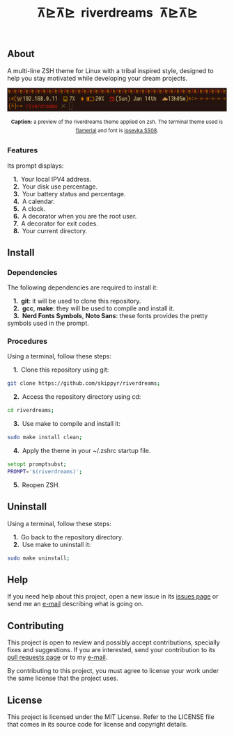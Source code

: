 <h1 align="center">⊼⊵⊼⊵&ensp;riverdreams&ensp;⊼⊵⊼⊵</h1>
<p align="center">
  <img src="https://img.shields.io/github/license/skippyr/riverdreams" alt="" />
  <img src="https://img.shields.io/github/v/tag/skippyr/riverdreams" alt="" />
  <img src="https://img.shields.io/github/commit-activity/t/skippyr/riverdreams" alt="" />
  <img src="https://img.shields.io/github/stars/skippyr/riverdreams" alt="" />
</p>

## About

A multi-line ZSH theme for Linux with a tribal inspired style, designed to help you stay motivated while developing your dream projects.

<p align="center"><img src="preview.png" alt="" /></p>
<p align="center"><sup><strong>Caption:</strong> a preview of the riverdreams theme applied on zsh. The terminal theme used is <a href="https://github.com/skippyr/flamerial">flamerial</a> and font is <a href="https://github.com/be5invis/Iosevka">iosevka SS08</a>.</sup></p>


### Features

Its prompt displays:

&emsp;**1.**&ensp;Your local IPV4 address.\
&emsp;**2.**&ensp;Your disk use percentage.\
&emsp;**3.**&ensp;Your battery status and percentage.\
&emsp;**4.**&ensp;A calendar.\
&emsp;**5.**&ensp;A clock.\
&emsp;**6.**&ensp;A decorator when you are the root user.\
&emsp;**7.**&ensp;A decorator for exit codes.\
&emsp;**8.**&ensp;Your current directory.

## Install

### Dependencies

The following dependencies are required to install it:

&emsp;**1.**&ensp;**git**: it will be used to clone this repository.\
&emsp;**2.**&ensp;**gcc**, **make**: they will be used to compile and install it.\
&emsp;**3.**&ensp;**Nerd Fonts Symbols**, **Noto Sans**: these fonts provides the pretty symbols used in the prompt.

### Procedures

Using a terminal, follow these steps:

&emsp;**1.**&ensp;Clone this repository using git:

```sh
git clone https://github.com/skippyr/riverdreams;
```

&emsp;**2.**&ensp;Access the repository directory using cd:

```sh
cd riverdreams;
```

&emsp;**3.**&ensp;Use make to compile and install it:

```sh
sudo make install clean;
```

&emsp;**4.**&ensp;Apply the theme in your ~/.zshrc startup file.

```zsh
setopt promptsubst;
PROMPT='$(riverdreams)';
```

&emsp;**5.**&ensp;Reopen ZSH.

## Uninstall

Using a terminal, follow these steps:

&emsp;**1.**&ensp;Go back to the repository directory.\
&emsp;**2.**&ensp;Use make to uninstall it:

```sh
sudo make uninstall;
```

## Help

If you need help about this project, open a new issue in its [issues page](https://github.com/skippyr/riverdreams/issues) or send me an [e-mail](mailto:skippyr.developer@gmail.com) describing what is going on.

## Contributing

This project is open to review and possibly accept contributions, specially fixes and suggestions. If you are interested, send your contribution to its [pull requests page](https://github.com/skippyr/riverdreams/pulls) or to my [e-mail](mailto:skippyr.developer@gmail.com).

By contributing to this project, you must agree to license your work under the same license that the project uses.

## License

This project is licensed under the MIT License. Refer to the LICENSE file that comes in its source code for license and copyright details.
